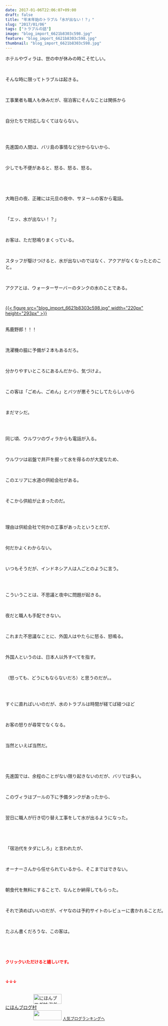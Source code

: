 ```yaml
---
date: 2017-01-06T22:06:07+09:00
draft: false
title: "年末年始のトラブル「水が出ない！？」"
slug: "2017/01/06"
tags: ["トラブルの話"]
image: "blog_import_6621b8303c598.jpg"
feature: "blog_import_6621b8303c598.jpg"
thumbnail: "blog_import_6621b8303c598.jpg"
---
```

<p>ホテルやヴィラは、世の中が休みの時こそ忙しい。</p><p> </p><p>そんな時に限ってトラブルは起きる。</p><p> </p><p>工事業者も職人も休みだが、宿泊客にそんなことは関係から</p><p> </p><p>自分たちで対応しなくてはならない。</p><p> </p><p><br/>先進国の人間は、バリ島の事情など分からないから、</p><p> </p><p>少しでも不便があると、怒る、怒る、怒る。</p><p> </p><p> </p><p>大晦日の夜、正確には元旦の夜中、サヌールの客から電話。</p><p> </p><p>「エッ、水が出ない！？」</p><p> </p><p>お客は、ただ怒鳴りまくっている。</p><p> </p><p>スタッフが駆けつけると、水が出ないのではなく、アクアがなくなったとのこと。</p><p> </p><p>アクアとは、ウォーターサーバーのタンクの水のことである。</p><p> </p><p><a href="blog_import_6621b83151cf6.jpg">{{< figure src="blog_import_6621b8303c598.jpg" width="220px" height="293px" >}}</a></p><p><br/>馬鹿野郎！！！</p><p> </p><p>洗濯機の脇に予備が２本もあるだろ。</p><p> </p><p>分かりやすいところにあるんだから、気づけよ。</p><p> </p><p>この客は「ごめん、ごめん」とバツが悪そうにしてたらしいから</p><p> </p><p>まだマシだ。</p><p> </p><p><br/>同じ頃、ウルワツのヴィラからも電話が入る。</p><p> </p><p>ウルワツは岩盤で井戸を掘って水を得るのが大変なため、</p><p> </p><p>このエリアに水道の供給会社がある。</p><p> </p><p>そこから供給が止まったのだ。</p><p> </p><p><br/>理由は供給会社で何かの工事があったというとだが、</p><p> </p><p>何だかよくわからない。</p><p> </p><p>いつもそうだが、インドネシア人は人ごとのように言う。</p><p> </p><p><br/>こういうことは、不思議と夜中に問題が起きる。</p><p> </p><p>夜だと職人も手配できない。</p><p> </p><p>これまた不思議なことに、外国人はやたらに怒る、怒鳴る。</p><p> </p><p>外国人というのは、日本人以外すべてを指す。</p><p> </p><p>（怒っても、どうにもならないだろ）と思うのだが。。</p><p> </p><p><br/>すぐに直ればいいのだが、水のトラブルは時間が経てば経つほど</p><p> </p><p>お客の怒りが尋常でなくなる。</p><p> </p><p>当然といえば当然だ。</p><p> </p><p> </p><p>先進国では、余程のことがない限り起きないのだが、バリでは多い。</p><p> </p><p>このヴィラはプールの下に予備タンクがあったから、</p><p> </p><p>翌日に職人が行き切り替え工事をして水が出るようになった。</p><p> </p><p> </p><p>「宿泊代をタダにしろ」と言われたが、</p><p> </p><p>オーナーさんから任せられているから、そこまではできない。</p><p> </p><p>朝食代を無料にすることで、なんとか納得してもらった。</p><p> </p><p>それで済めばいいのだが、イヤなのは予約サイトのレビューに書かれることだ。</p><p> </p><p>たぶん書くだろうな、この客は。</p><p> </p><p> </p><p><font color="#ff0000" size="2"><strong>クリックいただけると嬉しいです。</strong></font></p><p> </p><p><font color="#ff0000" size="2"><strong>↓↓↓</strong></font></p><p><br/><a href="ranking.html?p_cid=01260127" target="_blank"><img width="88" height="31" alt="にほんブログ村 海外生活ブログ バリ島情報へ" src="data:image/svg+xml;charset=utf-8,%3Csvg%20xmlns%3D%22http%3A%2F%2Fwww.w3.org%2F2000%2Fsvg%22%20title%3D%22Placeholder%20for%20Images%22%20role%3D%22presentation%22%20viewBox%3D%220%200%2088%2031%22%20%2F%3E" border="0" data-src="https://img-proxy.blog-video.jp/images?url=http%3A%2F%2Foverseas.blogmura.com%2Fbali%2Fimg%2Fbali88_31.gif" style="aspect-ratio: auto 88 / 31;"/><noscript><img width="88" height="31" alt="にほんブログ村 海外生活ブログ バリ島情報へ" src="https://img-proxy.blog-video.jp/images?url=http%3A%2F%2Foverseas.blogmura.com%2Fbali%2Fimg%2Fbali88_31.gif" border="0"></noscript></a><br/><a href="ranking.html?p_cid=01260127" target="_blank">にほんブログ村</a><br/><a title="人気ブログランキングへ" href="link.php?1804582"><img width="88" height="31" src="data:image/svg+xml;charset=utf-8,%3Csvg%20xmlns%3D%22http%3A%2F%2Fwww.w3.org%2F2000%2Fsvg%22%20title%3D%22Placeholder%20for%20Images%22%20role%3D%22presentation%22%20viewBox%3D%220%200%2088%2031%22%20%2F%3E" border="0" data-src="https://blog.with2.net/img/banner/banner_22.gif" style="aspect-ratio: auto 88 / 31;"/><noscript><img width="88" height="31" src="https://blog.with2.net/img/banner/banner_22.gif" border="0"></noscript></a> <a style="font-size: 12px;" href="link.php?1804582">人気ブログランキングへ</a></p>

